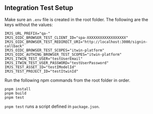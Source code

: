 ## Integration Test Setup

Make sure an `.env` file is created in the root folder. The following are the keys without the values:

```
IMJS_URL_PREFIX="qa-"
IMJS_OIDC_BROWSER_TEST_CLIENT_ID="spa-XXXXXXXXXXXXXXXXXX"
IMJS_OIDC_BROWSER_TEST_REDIRECT_URI="http://localhost:3000/signin-callback"
IMJS_OIDC_BROWSER_TEST_SCOPES="itwin-platform"
IMJS_OIDC_AUTHING_BROWSER_TEST_SCOPES="itwin-platform"
IMJS_ITWIN_TEST_USER="testUserEmail"
IMJS_ITWIN_TEST_USER_PASSWORD="testUserPassword"
IMJS_TEST_ASSET_ID="testIModelId"
IMJS_TEST_PROJECT_ID="testItwinId"
```

Run the following npm commands from the root folder in order.

```
pnpm install
pnpm build
pnpm test
```

`pnpm test` runs a script defined in `package.json`.
